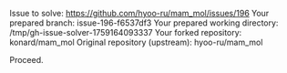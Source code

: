 Issue to solve: https://github.com/hyoo-ru/mam_mol/issues/196
Your prepared branch: issue-196-f6537df3
Your prepared working directory: /tmp/gh-issue-solver-1759164093337
Your forked repository: konard/mam_mol
Original repository (upstream): hyoo-ru/mam_mol

Proceed.